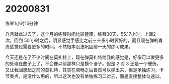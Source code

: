 # 20200831

练琴1小时15分钟

八月就此过去了，这个月的练琴时间比较健康，练琴30天，55.17小时，上课2次。回到 50 小时之后，明显感觉手感比之前三十多小时要好的，而且现在弹的肖练感觉也需要更多的时间，不然根本没法巩固前一天的练习成果。

今天还是花了不少时间在莫扎特上，现在弹莫扎特给我的感觉是，好像可以做更多的处理在曲子上了，不会像以前那样只是摸个谱子。但是 2 对 3 还是一个硬伤，又让我回想起之前的莫扎特，其实在顺畅之后自然可以弹出来，但是单独练习，卡节奏点，是没什么用的，所以这次也没有单独练习二对三，而是直接整体匀速过。
